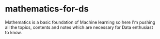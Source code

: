 # mathematics-for-ds

Mathematics is a basic foundation of Machine learning so here I'm pushing all the topics, contents and notes which are necessary for  Data enthusiast to know.
